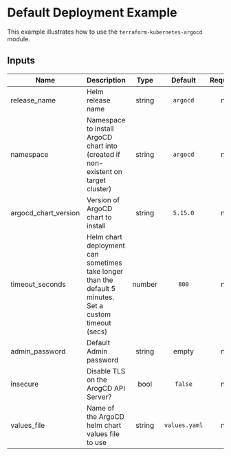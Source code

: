 # Default Deployment Example

This example illustrates how to use the `terraform-kubernetes-argocd` module.

<!-- BEGINNING OF PRE-COMMIT-TERRAFORM DOCS HOOK -->
## Inputs

| Name | Description | Type | Default | Required |
|------|-------------|:----:|:-----:|:-----:|
| release_name | Helm release name | string | `argocd` | no |
| namespace | Namespace to install ArgoCD chart into (created if non-existent on target cluster) | string | `argocd` | no |
| argocd_chart_version | Version of ArgoCD chart to install | string | `5.15.0` | no |
| timeout_seconds | Helm chart deployment can sometimes take longer than the default 5 minutes. Set a custom timeout (secs) | number | `800` | no |
| admin_password | Default Admin password | string | empty | no |
| insecure | Disable TLS on the ArogCD API Server? | bool | `false` | no |
| values_file | Name of the ArgoCD helm chart values file to use | string | `values.yaml` | no |

<!-- END OF PRE-COMMIT-TERRAFORM DOCS HOOK -->
